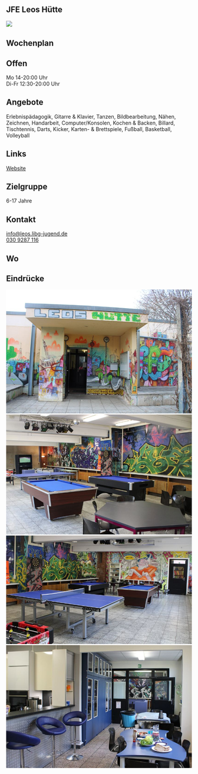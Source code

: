 ## JFE Leos Hütte
<img id="topmedia" src="images/Leos_Huette/Logo Leos Hütte.jpg" />

## Wochenplan
<div id='calendar' class="weeklyschedule"></div>
<script>window.onload = loadWeeklySchedule(GCAL_ID_LEOS_HUETTE)</script>

## Offen
Mo 14-20:00 Uhr<br>
Di-Fr 12:30-20:00 Uhr

## Angebote
<p id="activities">
Erlebnispädagogik, Gitarre & Klavier, Tanzen, Bildbearbeitung, Nähen, Zeichnen, Handarbeit, Computer/Konsolen, Kochen & Backen, Billard, Tischtennis, Darts, Kicker, Karten- & Brettspiele, Fußball, Basketball, Volleyball                   
</p>

## Links
<a class="external_link" href="http://leos-huette.de/">Website</a>

## Zielgruppe
6-17 Jahre

## Kontakt
[info@leos.libg-jugend.de](mailto:info@leos.libg-jugend.de)<br>
<a href="tel:+49309287116">030 9287 116</a>
 

## Wo
<div id="gmap"></div>
<script>window.onload = showMap('Grevesmühlener Str. 43, 13059 Berlin', 0, 'gmap_mini')</script>

## Eindrücke
<div class="mediacontainer">
 <img src="images/Leos_Huette/2.JPG" />
 <img src="images/Leos_Huette/3.JPG" />
 <img src="images/Leos_Huette/5.JPG" />
 <img src="images/Leos_Huette/6.JPG" />
</div>
